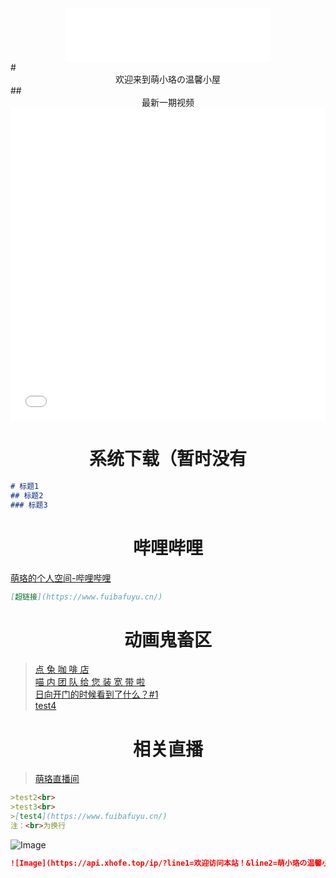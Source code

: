 <div align="center">
<iframe frameborder="no" border="0" marginwidth="0" marginheight="0" width=330 height=86 src="//music.163.com/outchain/player?type=2&id=26102208&auto=1&height=66"></iframe>
</div>
# <center>欢迎来到萌小珞の温馨小屋</center>
## <center>最新一期视频</center>
<iframe src="//player.bilibili.com/player.html?aid=425289777&bvid=BV1c3411H7yj&cid=566241411&page=1" allowfullscreen="allowfullscreen" width="100%" height="500" scrolling="no" frameborder="0" sandbox="allow-top-navigation allow-same-origin allow-forms allow-scripts"> </iframe>

# <center>系统下载（暂时没有</center>

``` Markdown
# 标题1
## 标题2
### 标题3
```

# <center>哔哩哔哩</center>
[萌珞的个人空间-哔哩哔哩](https://space.bilibili.com/313679084?spm_id_from=333.1007.0.0)

``` Markdown
[超链接](https://www.fuibafuyu.cn/)
```
# <center>动画鬼畜区</center>
>[点 兔 咖 啡 店](https://www.bilibili.com/video/BV1wV411J7qG)<br>
>[喵 内 团 队 给 您 装 宽 带 啦](https://www.bilibili.com/video/BV1ry4y187Jr)<br>
>[日向开门的时候看到了什么？#1](https://www.bilibili.com/video/BV1iy4y1h7pu)<br>
>[test4](https://www.fuibafuyu.cn/)
# <center>相关直播</center>
>[萌珞直播间](https://live.bilibili.com/11187915)<br>
``` Markdown
>test2<br>
>test3<br>
>[test4](https://www.fuibafuyu.cn/)
注：<br>为换行
```

![Image](https://api.xhofe.top/ip/?line1=欢迎访问本站！&line2=萌小珞の温馨小屋)

``` Markdown
![Image](https://api.xhofe.top/ip/?line1=欢迎访问本站！&line2=萌小珞の温馨小屋)
```
